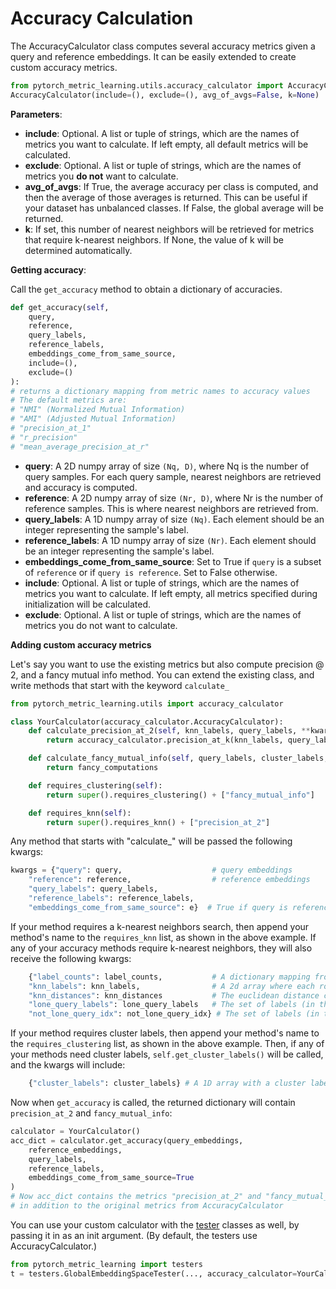 # Accuracy Calculation

The AccuracyCalculator class computes several accuracy metrics given a query and reference embeddings. It can be easily extended to create custom accuracy metrics.

```python
from pytorch_metric_learning.utils.accuracy_calculator import AccuracyCalculator
AccuracyCalculator(include=(), exclude=(), avg_of_avgs=False, k=None)
```
**Parameters**:

* **include**: Optional. A list or tuple of strings, which are the names of metrics you want to calculate. If left empty, all default metrics will be calculated.
* **exclude**: Optional. A list or tuple of strings, which are the names of metrics you **do not** want to calculate.
* **avg_of_avgs**: If True, the average accuracy per class is computed, and then the average of those averages is returned. This can be useful if your dataset has unbalanced classes. If False, the global average will be returned.
* **k**: If set, this number of nearest neighbors will be retrieved for metrics that require k-nearest neighbors. If None, the value of k will be determined automatically.

**Getting accuracy**:

Call the ```get_accuracy``` method to obtain a dictionary of accuracies.
```python
def get_accuracy(self, 
	query, 		
	reference, 
	query_labels, 
	reference_labels, 
	embeddings_come_from_same_source, 
	include=(),
	exclude=()
):
# returns a dictionary mapping from metric names to accuracy values
# The default metrics are:
# "NMI" (Normalized Mutual Information)
# "AMI" (Adjusted Mutual Information)
# "precision_at_1"
# "r_precision"
# "mean_average_precision_at_r"
```
* **query**: A 2D numpy array of size ```(Nq, D)```, where Nq is the number of query samples. For each query sample, nearest neighbors are retrieved and accuracy is computed.
* **reference**: A 2D numpy array of size ```(Nr, D)```, where Nr is the number of reference samples. This is where nearest neighbors are retrieved from.
* **query_labels**: A 1D numpy array of size ```(Nq)```. Each element should be an integer representing the sample's label.
* **reference_labels**: A 1D numpy array of size ```(Nr)```. Each element should be an integer representing the sample's label. 
* **embeddings_come_from_same_source**: Set to True if ```query``` is a subset of ```reference``` or if ```query is reference```. Set to False otherwise.
* **include**: Optional. A list or tuple of strings, which are the names of metrics you want to calculate. If left empty, all metrics specified during initialization will be calculated.
* **exclude**: Optional. A list or tuple of strings, which are the names of metrics you do not want to calculate.

**Adding custom accuracy metrics**

Let's say you want to use the existing metrics but also compute precision @ 2, and a fancy mutual info method. You can extend the existing class, and write methods that start with the keyword ```calculate_```

```python
from pytorch_metric_learning.utils import accuracy_calculator

class YourCalculator(accuracy_calculator.AccuracyCalculator):
    def calculate_precision_at_2(self, knn_labels, query_labels, **kwargs):
        return accuracy_calculator.precision_at_k(knn_labels, query_labels[:, None], 2)

    def calculate_fancy_mutual_info(self, query_labels, cluster_labels, **kwargs):
        return fancy_computations

    def requires_clustering(self):
        return super().requires_clustering() + ["fancy_mutual_info"] 

    def requires_knn(self):
    	return super().requires_knn() + ["precision_at_2"] 
```

Any method that starts with "calculate_" will be passed the following kwargs:
```python
kwargs = {"query": query,                    # query embeddings
    "reference": reference,                  # reference embeddings
    "query_labels": query_labels,        
    "reference_labels": reference_labels,
    "embeddings_come_from_same_source": e}  # True if query is reference, or if query is a subset of reference.
```

If your method requires a k-nearest neighbors search, then append your method's name to the ```requires_knn``` list, as shown in the above example. If any of your accuracy methods require k-nearest neighbors, they will also receive the following kwargs:

```python
	{"label_counts": label_counts,           # A dictionary mapping from reference labels to the number of times they occur
    "knn_labels": knn_labels,                # A 2d array where each row is the labels of the nearest neighbors of each query. The neighbors are retrieved from the reference set
    "knn_distances": knn_distances           # The euclidean distance corresponding to each k-nearest neighbor in knn_labels
    "lone_query_labels": lone_query_labels   # The set of labels (in the form of a numpy array) that have only 1 occurrence in reference_labels
    "not_lone_query_idx": not_lone_query_idx} # The set of labels (in the form of a numpy array) that have more than 1 occurrence in the reference_labels               
```

If your method requires cluster labels, then append your method's name to the ```requires_clustering``` list, as shown in the above example. Then, if any of your methods need cluster labels, ```self.get_cluster_labels()``` will be called, and the kwargs will include:

```python
    {"cluster_labels": cluster_labels} # A 1D array with a cluster label for each element in the query embeddings.
```

Now when ```get_accuracy``` is called, the returned dictionary will contain ```precision_at_2``` and ```fancy_mutual_info```:
```python
calculator = YourCalculator()
acc_dict = calculator.get_accuracy(query_embeddings,
    reference_embeddings,
    query_labels,
    reference_labels,
    embeddings_come_from_same_source=True
)
# Now acc_dict contains the metrics "precision_at_2" and "fancy_mutual_info"
# in addition to the original metrics from AccuracyCalculator
```

You can use your custom calculator with the [tester](testers.md) classes as well, by passing it in as an init argument. (By default, the testers use AccuracyCalculator.)
```python
from pytorch_metric_learning import testers
t = testers.GlobalEmbeddingSpaceTester(..., accuracy_calculator=YourCalculator())
```